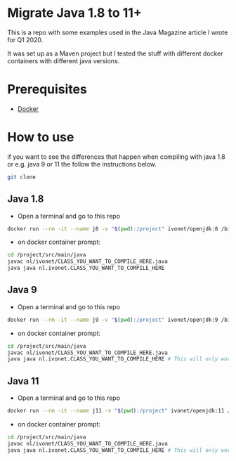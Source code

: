 # Migrate Java 1.8 to 11+

This is a repo with some examples used in the Java Magazine article I wrote for Q1 2020.

It was set up as a Maven project but I tested the stuff with different docker containers with different java versions.

# Prerequisites

* [Docker](https://docs.docker.com/install/)

# How to use

if you want to see the differences that happen when compiling with java 1.8 or e.g. java 9 or 11 the follow the 
instructions below.

```bash
git clone
```

## Java 1.8

* Open a terminal and go to this repo

```bash
docker run --rm -it --name j8 -v "$(pwd):/project" ivonet/openjdk:8 /bin/bash
```
* on docker container prompt: 

```bash
cd /project/src/main/java
javac nl/ivonet/CLASS_YOU_WANT_TO_COMPILE_HERE.java
java java nl.ivonet.CLASS_YOU_WANT_TO_COMPILE_HERE 
```

## Java 9

* Open a terminal and go to this repo

```bash
docker run --rm -it --name j9 -v "$(pwd):/project" ivonet/openjdk:9 /bin/bash
```
* on docker container prompt: 

```bash
cd /project/src/main/java
javac nl/ivonet/CLASS_YOU_WANT_TO_COMPILE_HERE.java
java java nl.ivonet.CLASS_YOU_WANT_TO_COMPILE_HERE # This will only work if the compile worked :-)
```

## Java 11

* Open a terminal and go to this repo

```bash
docker run --rm -it --name j11 -v "$(pwd):/project" ivonet/openjdk:11 /bin/bash
```
* on docker container prompt: 

```bash
cd /project/src/main/java
javac nl/ivonet/CLASS_YOU_WANT_TO_COMPILE_HERE.java
java java nl.ivonet.CLASS_YOU_WANT_TO_COMPILE_HERE # This will only work if the compile worked :-)
```







